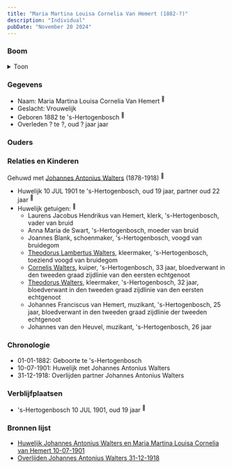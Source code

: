 ```yaml
---
title: "Maria Martina Louisa Cornelia Van Hemert (1882-?)"
description: "Individual"
pubDate: "November 20 2024"
---
```


### Boom
<details><summary>Toon</summary>

![test](https://www.plantuml.com/plantuml/svg/dP9DRy8m38Rl-HKM73WXjQlG05MCZy4OOj8EOpiYj_Ler3H1SIg4KF_xmjV6OTfXbyYo_Rv-R6N83gshIYMua7gB5aj8C2qsrbGwcnXbB3YBcds9j1Evp0XIQLD5vvZAhTj3IML2biyfTcJ9kFsMn8rhgf0P3W80niPcPDzocHQQcEEuHAa70uX4BKGBNa-ZM8YpfF62LYBurqcDi3ILP8I9iPgKpx-ZXZcLP5q3aE4v2C8WW6_FvcmyZQQH7tpubAIo6k9-Wib-dHZd5FK747QxTz3YzjnRc0tfn72QttHpKIcrHfsjKskO4-EPlUm17ewu5yQ5oL7x0eoqCrfM31-e_1tu2XNqkW3DQJJhpCP_m7HWj7hoIFVTVo158JnE9n3smb_KzHKrxkyeowJU77SFOB5QUaKGda1d7jIxD9NSv6vFIfcTXwt5vQhjzgL3N3RwIOWXwSp_eoy0)
</details>

### Gegevens
- Naam: Maria Martina Louisa Cornelia Van Hemert <sup><a href="../s00132/" style="text-decoration:none" title="Huwelijk Johannes Antonius Walters en Maria Martina Louisa Cornelia van Hemert 10-07-1901">:link:</a></sup>
- Geslacht: Vrouwelijk
- Geboren 1882 te 's-Hertogenbosch <sup><a href="../s00132/" style="text-decoration:none" title="Huwelijk Johannes Antonius Walters en Maria Martina Louisa Cornelia van Hemert 10-07-1901">:link:</a></sup>
- Overleden ? te ?, oud ? jaar jaar 

### Ouders

### Relaties en Kinderen

Gehuwd met [Johannes Antonius Walters](../i00098/) (1878-1918) <sup><a href="../s00132/" style="text-decoration:none" title="Huwelijk Johannes Antonius Walters en Maria Martina Louisa Cornelia van Hemert 10-07-1901">:link:</a></sup>
- Huwelijk 10 JUL 1901 te 's-Hertogenbosch, oud 19 jaar, partner oud 22 jaar <sup><a href="../s00132/" style="text-decoration:none" title="Huwelijk Johannes Antonius Walters en Maria Martina Louisa Cornelia van Hemert 10-07-1901">:link:</a></sup>
- Huwelijk getuigen:  <sup><a href="../s00132/" style="text-decoration:none" title="Huwelijk Johannes Antonius Walters en Maria Martina Louisa Cornelia van Hemert 10-07-1901">:link:</a></sup>
  - Laurens Jacobus Hendrikus van Hemert, klerk, \'s-Hertogenbosch, vader van bruid
  - Anna Maria de Swart, \'s-Hertogenbosch, moeder van bruid
  - Joannes Blank, schoenmaker, \'s-Hertogenbosch, voogd van bruidegom
  - [Theodorus Lambertus Walters](../i00107/), kleermaker, \'s-Hertogenbosch, toeziend voogd van bruidegom
  - [Cornelis Walters](../i00094/), kuiper, \'s-Hertogenbosch, 33 jaar, bloedverwant in den tweeden graad zijdlinie van den eersten echtgenoot
  - [Theodorus Walters](../i00075/), kleermaker, \'s-Hertogenbosch, 32 jaar, bloedverwant in den tweeden graad zijdlinie van den eersten echtgenoot
  - Johannes Franciscus van Hemert, muzikant, \'s-Hertogenbosch, 25 jaar, bloedverwant in den tweeden graad zijdlinie der tweeden echtgenoot
  - Johannes van den Heuvel, muzikant, \'s-Hertogenbosch, 26 jaar

### Chronologie
- 01-01-1882: Geboorte te 's-Hertogenbosch
- 10-07-1901: Huwelijk met Johannes Antonius Walters
- 31-12-1918: Overlijden partner Johannes Antonius Walters

### Verblijfplaatsen
- 's-Hertogenbosch  10 JUL 1901, oud 19 jaar  <sup><a href="../s00132/" style="text-decoration:none" title="Huwelijk Johannes Antonius Walters en Maria Martina Louisa Cornelia van Hemert 10-07-1901">:link:</a></sup>

### Bronnen lijst
- [Huwelijk Johannes Antonius Walters en Maria Martina Louisa Cornelia van Hemert 10-07-1901](../s00132/)
- [Overlijden Johannes Antonius Walters 31-12-1918](../s00133/)